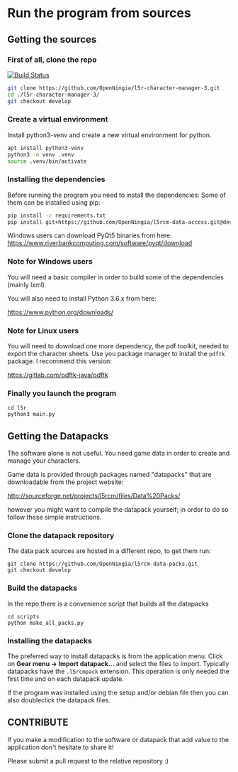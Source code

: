 # Run the program from sources

## Getting the sources

### First of all, clone the repo

[![Build Status](https://travis-ci.org/OpenNingia/l5r-character-manager-3.svg)](https://travis-ci.org/OpenNingia/l5r-character-manager-3)

```bash
git clone https://github.com/OpenNingia/l5r-character-manager-3.git
cd ./l5r-character-manager-3/
git checkout develop
```

### Create a virtual environment
Install python3-venv and create a new virtual environment for python.

```bash
apt install python3-venv
python3 -m venv .venv
source .venv/bin/activate
```

### Installing the dependencies
Before running the program you need to install the dependencies:
Some of them can be installed using pip:

```bash
pip install -r requirements.txt
pip install git+https://github.com/OpenNingia/l5rcm-data-access.git@develop
```

Windows users can download PyQt5 binaries from here:
https://www.riverbankcomputing.com/software/pyqt/download

### Note for Windows users
You will need a basic compiler in order to build some of the dependencies (mainly lxml). 

You will also need to install Python 3.6.x from here:

https://www.python.org/downloads/

### Note for Linux users
You will need to download one more dependency, the pdf toolkit, needed to export the character sheets.
Use you package manager to install the `pdftk` package. I recommend this version:

https://gitlab.com/pdftk-java/pdftk

### Finally you launch the program

```
cd l5r
python3 main.py
```

## Getting the Datapacks
The software alone is not useful. You need game data in order to create and
manage your characters.

Game data is provided through packages named "datapacks" that are downloadable
from the project website:

http://sourceforge.net/projects/l5rcm/files/Data%20Packs/

however you might want to compile the datapack yourself; in order to do so follow these simple instructions.

### Clone the datapack repository
The data pack sources are hosted in a different repo, to get them run:

```
git clone https://github.com/OpenNingia/l5rcm-data-packs.git
git checkout develop
```

### Build the datapacks
In the repo there is a convenience script that builds all the datapacks

```
cd scripts
python make_all_packs.py
```

### Installing the datapacks
The preferred way to install datapacks is from the application menu.
Click on **Gear menu -> Import datapack...** and select the files to import.
Typically datapacks have the `.l5rcmpack` extension.
This operation is only needed the first time and on each datapack update.

If the program was installed using the setup and/or debian file then you can also doubleclick the datapack files.

## CONTRIBUTE

If you make a modification to the software or datapack that add value to the application
don't hesitate to share it!

Please submit a pull request to the relative repository :)
